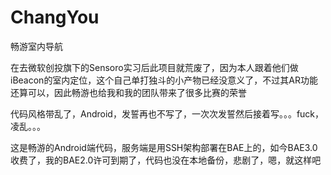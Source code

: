 ChangYou
========

畅游室内导航

在去微软创投旗下的Sensoro实习后此项目就荒废了，因为本人跟着他们做iBeacon的室内定位，这个自己单打独斗的小产物已经没意义了，不过其AR功能还算可以，因此畅游也给我和我的团队带来了很多比赛的荣誉  

代码风格带乱了，Android，发誓再也不写了，一次次发誓然后接着写。。。fuck，凌乱。。。  

这是畅游的Android端代码，服务端是用SSH架构部署在BAE上的，如今BAE3.0收费了，我的BAE2.0许可到期了，代码也没在本地备份，悲剧了，嗯，就这样吧  

